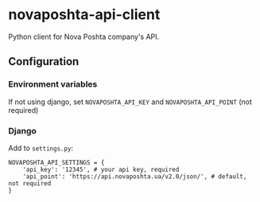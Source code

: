 # novaposhta-api-client

Python client for Nova Poshta company's API.


## Configuration

### Environment variables

If not using django, set `NOVAPOSHTA_API_KEY` and `NOVAPOSHTA_API_POINT` (not required)


### Django
Add to `settings.py`:
```
NOVAPOSHTA_API_SETTINGS = {
    'api_key': '12345', # your api key, required
    'api_point': 'https://api.novaposhta.ua/v2.0/json/', # default, not required
}
```
